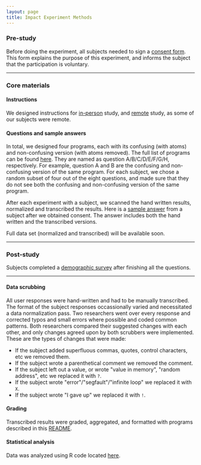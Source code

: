 ```yaml
---
layout: page
title: Impact Experiment Methods
---
```


### Pre-study
Before doing the experiment, all subjects needed to sign a 
[consent form](consent.pdf). This form explains the purpose
of this experiment, and informs the subject that the participation is
voluntary.

---

### Core materials

#### Instructions

We designed instructions for [in-person](in-person)
study, and [remote](remote) study, as some of our
subjects were remote. 

#### Questions and sample answers

In total, we designed four programs, each with its confusing (with 
atoms) and non-confusing version (with atoms removed). The full list
of programs can be found [here](questions). They are 
named as question A/B/C/D/E/F/G/H, respectively. For example, question 
A and B are the confusing and non-confusing version of the same program.
For each subject, we chose a random subset of four out of the eight questions, 
and made sure that they do not see both the confusing and non-confusing
version of the same program.

After each experiment with a subject, we scanned the hand written 
results, normalized and transcribed the results. Here is a 
[sample answer](sample) from a subject after we obtained 
consent. The answer includes both the hand written and the transcribed 
versions.

Full data set (normalized and transcribed) will be available 
soon.

---

### Post-study

Subjects completed a [demographic survey](survey.pdf)
after finishing all the questions. 

---

#### Data scrubbing

All user responses were hand-written and had to be manually transcribed. The format of the subject responses occassionally varied and necessitated a data normalization pass. Two researchers went over every response and corrected typos and small errors where possible and coded common patterns. Both researchers compared their suggested changes with each other, and only changes agreed upon by both scrubbers were implemented. These are the types of changes that were made:

* If the subject added superfluous commas, quotes, control characters, etc we removed them.
* If the subject wrote a parenthetical comment we removed the comment.
* If the subject left out a value, or wrote "value in memory", "random address", etc we replaced it with `?`.
* If the subject wrote "error"/"segfault"/"infinite loop" we replaced it with `X`.
* If the subject wrote "I gave up" we replaced it with `!`.


#### Grading

Transcribed results were graded, aggregated, and formatted with programs described in this [README](https://github.com/dgopstein/atoms-of-confusion/tree/master/program_study).

#### Statistical analysis

Data was analyzed using R code located [here](https://github.com/dgopstein/atoms-of-confusion/blob/master/program_study/grader/results.R).
